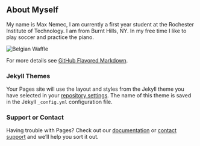 ## About Myself

My name is Max Nemec, I am currently a first year student at the Rochester Institute of Technology. I am from Burnt Hills, NY. In my free time I like to play soccer and practice the piano. 


![Belgian Waffle](https://www.krupsusa.com/medias/?context=bWFzdGVyfHJvb3R8OTc2NTh8aW1hZ2UvanBlZ3xoNmUvaGMzLzEzMzIyNDAxNjExODA2LmpwZ3w5Y2Y4MzU1ZTE5OThmMTIwMDg1NDU4MWY2YTAwNDJhZTFkMzFhNzEzZGRkYjY1NDMxM2I5YjU3MDExYTZhYmRj)


For more details see [GitHub Flavored Markdown](https://guides.github.com/features/mastering-markdown/).

### Jekyll Themes

Your Pages site will use the layout and styles from the Jekyll theme you have selected in your [repository settings](https://github.com/maxnemec/maxnemec.github.io/settings). The name of this theme is saved in the Jekyll `_config.yml` configuration file.

### Support or Contact

Having trouble with Pages? Check out our [documentation](https://docs.github.com/categories/github-pages-basics/) or [contact support](https://github.com/contact) and we’ll help you sort it out.
